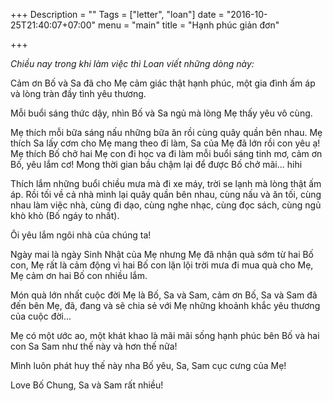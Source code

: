 +++
Description = ""
Tags = ["letter", "loan"]
date = "2016-10-25T21:40:07+07:00"
menu = "main"
title = "Hạnh phúc giản đơn"

+++

_Chiều nay trong khi làm việc thì Loan viết những dòng này:_


Cảm ơn Bố và Sa đã cho Mẹ cảm giác thật hạnh phúc, một gia đình ấm áp và lòng tràn đầy tình yêu thương.

Mỗi buổi sáng thức dậy, nhìn Bố và Sa ngủ mà lòng Mẹ thấy yêu vô cùng.

Mẹ thích mỗi bữa sáng nấu những bữa ăn rồi cùng quây quần bên nhau.
Mẹ thích Sa lấy cơm cho Mẹ mang theo đi làm, Sa của Mẹ đã lớn rồi con yêu ạ!
Mẹ thích Bố chở hai Mẹ con đi học va đi làm mỗi buổi sáng tinh mơ, cảm ơn Bố, yêu lắm cơ! Mong thời gian bầu chậm lại để được Bố chở mãi... hihi

Thích lắm những buổi chiều mưa mà đi xe máy, trời se lạnh mà lòng thật ấm áp.
Rồi tối về cả nhà mình lại quây quần bên nhau, cùng nấu và ăn tối, cùng nhau làm việc nhà, cùng đi dạo, cùng nghe nhạc, cùng đọc sách, cùng ngủ khò khò (Bố ngáy to nhất).

Ôi yêu lắm ngôi nhà của chúng ta!

Ngày mai là ngày Sinh Nhật của Mẹ nhưng Mẹ đã nhận quà sớm từ hai Bố con, Mẹ rất là cảm động vì hai Bố con lặn lội trời mưa đi mua quà cho Mẹ, Mẹ cảm ơn hai Bố con nhiều lắm.

Món quà lớn nhất cuộc đời Mẹ là Bố, Sa và Sam, cảm ơn Bố, Sa và Sam đã đến bên Mẹ, đã, đang và sẽ chia sẻ với Mẹ những khoảnh khắc yêu thương của cuộc đời...

Mẹ có một ước ao, một khát khao là mãi mãi sống hạnh phúc bên Bố và hai con Sa Sam như thế này và hơn thế nữa!

Mình luôn phát huy thế này nha Bố yêu, Sa, Sam cục cưng của Mẹ!

Love Bố Chung, Sa và Sam rất nhiều!
